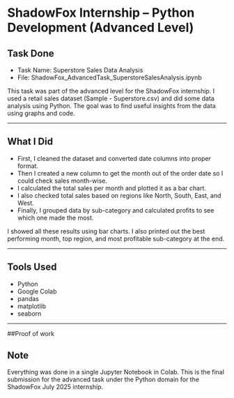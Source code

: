 # ShadowFox Internship – Python Development (Advanced Level)

## Task Done

- Task Name: Superstore Sales Data Analysis
- File: ShadowFox_AdvancedTask_SuperstoreSalesAnalysis.ipynb

This task was part of the advanced level for the ShadowFox internship. I used a retail sales dataset (Sample - Superstore.csv) and did some data analysis using Python. The goal was to find useful insights from the data using graphs and code.

---

## What I Did

- First, I cleaned the dataset and converted date columns into proper format.
- Then I created a new column to get the month out of the order date so I could check sales month-wise.
- I calculated the total sales per month and plotted it as a bar chart.
- I also checked total sales based on regions like North, South, East, and West.
- Finally, I grouped data by sub-category and calculated profits to see which one made the most.

I showed all these results using bar charts. I also printed out the best performing month, top region, and most profitable sub-category at the end.

---

## Tools Used

- Python
- Google Colab
- pandas
- matplotlib
- seaborn

---

##Proof of work


## Note

Everything was done in a single Jupyter Notebook in Colab. This is the final submission for the advanced task under the Python domain for the ShadowFox July 2025 internship.
